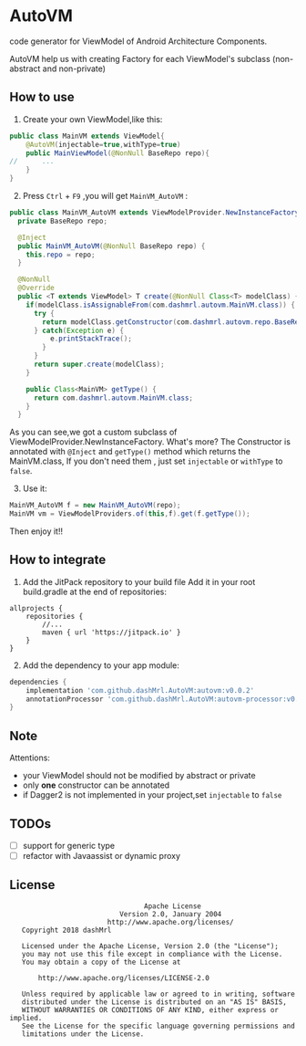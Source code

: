 # AutoVM
code generator for ViewModel of Android Architecture Components.

AutoVM help us with creating Factory for each ViewModel's subclass (non-abstract and non-private)



## How to use
1. Create your own ViewModel,like this:
```java
public class MainVM extends ViewModel{
    @AutoVM(injectable=true,withType=true)
    public MainViewModel(@NonNull BaseRepo repo){
//      ...        
    }
}
```
2. Press `Ctrl` + `F9` ,you will get `MainVM_AutoVM` :
```java
public class MainVM_AutoVM extends ViewModelProvider.NewInstanceFactory {
  private BaseRepo repo;

  @Inject
  public MainVM_AutoVM(@NonNull BaseRepo repo) {
    this.repo = repo;
  }

  @NonNull
  @Override
  public <T extends ViewModel> T create(@NonNull Class<T> modelClass) {
    if(modelClass.isAssignableFrom(com.dashmrl.autovm.MainVM.class)) {
      try {
        return modelClass.getConstructor(com.dashmrl.autovm.repo.BaseRepo.class).newInstance(repo);
      } catch(Exception e) {
          e.printStackTrace();
        }
      }
      return super.create(modelClass);
    }

    public Class<MainVM> getType() {
      return com.dashmrl.autovm.MainVM.class;
    }
  }
```

As you can see,we got a custom subclass of  ViewModelProvider.NewInstanceFactory.
What's more? The Constructor is annotated with `@Inject` and `getType()` method which returns the MainVM.class,
If you don't need them , just set `injectable` or `withType` to `false`.

3. Use it:
```java
MainVM_AutoVM f = new MainVM_AutoVM(repo);
MainVM vm = ViewModelProviders.of(this,f).get(f.getType());
```
Then enjoy it!!

## How to integrate
1. Add the JitPack repository to your build file Add it in your root build.gradle at the end of repositories:
```
allprojects {
    repositories {
        //...
        maven { url 'https://jitpack.io' }
    }
}
```
2. Add the dependency to your app module:
```groovy
dependencies {
    implementation 'com.github.dashMrl.AutoVM:autovm:v0.0.2'
    annotationProcessor 'com.github.dashMrl.AutoVM:autovm-processor:v0.0.2'
}
```


## Note
Attentions:
- your ViewModel should not be modified by abstract or private
- only **one** constructor can be annotated
- if Dagger2 is not implemented in your project,set `injectable` to `false`

## TODOs
- [ ] support for generic type
- [ ] refactor with Javaassist or dynamic proxy

## License
```
                                 Apache License
                           Version 2.0, January 2004
                        http://www.apache.org/licenses/
   Copyright 2018 dashMrl

   Licensed under the Apache License, Version 2.0 (the "License");
   you may not use this file except in compliance with the License.
   You may obtain a copy of the License at

       http://www.apache.org/licenses/LICENSE-2.0

   Unless required by applicable law or agreed to in writing, software
   distributed under the License is distributed on an "AS IS" BASIS,
   WITHOUT WARRANTIES OR CONDITIONS OF ANY KIND, either express or implied.
   See the License for the specific language governing permissions and
   limitations under the License.
```